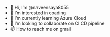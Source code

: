- 👋 Hi, I’m @naveensaya8055
- 👀 I’m interested in coading
- 🌱 I’m currently learning Azure Cloud
- 💞️ I’m looking to collaborate on CI CD pipeline
- 📫 How to reach me on gmail

<!---
naveensaya8055/naveensaya8055 is a ✨ special ✨ repository because its `README.md` (this file) appears on your GitHub profile.
You can click the Preview link to take a look at your changes.
--->
